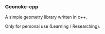 ### Geonoke-cpp

A simple geometry library written in c++.

Only for personal use (Learning / Researching).

